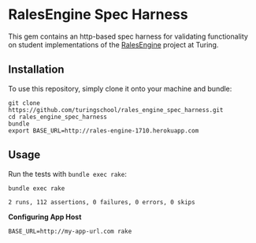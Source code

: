 # RalesEngine Spec Harness

This gem contains an http-based spec harness for validating
functionality on student implementations of the 
[RalesEngine](https://github.com/turingschool/lesson_plans/blob/master/ruby_03-professional_rails_applications/rails_engine.md)
project at Turing.

## Installation

To use this repository, simply clone it onto your machine and bundle:

```
git clone https://github.com/turingschool/rales_engine_spec_harness.git
cd rales_engine_spec_harness
bundle
export BASE_URL=http://rales-engine-1710.herokuapp.com
```

## Usage

Run the tests with `bundle exec rake`:

```
bundle exec rake

2 runs, 112 assertions, 0 failures, 0 errors, 0 skips
```

__Configuring App Host__

```
BASE_URL=http://my-app-url.com rake
```
